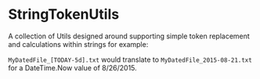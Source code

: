 # StringTokenUtils
A collection of Utils designed around supporting simple token replacement and calculations within strings for example:

`MyDatedFile_[TODAY-5d].txt` would translate to `MyDatedFile_2015-08-21.txt` for a DateTime.Now value of 8/26/2015.
